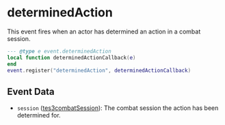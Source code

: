 # determinedAction

This event fires when an actor has determined an action in a combat session.

```lua
--- @type e event.determinedAction
local function determinedActionCallback(e)
end
event.register("determinedAction", determinedActionCallback)
```

## Event Data

* `session` ([tes3combatSession](../../types/tes3combatSession)): The combat session the action has been determined for.

